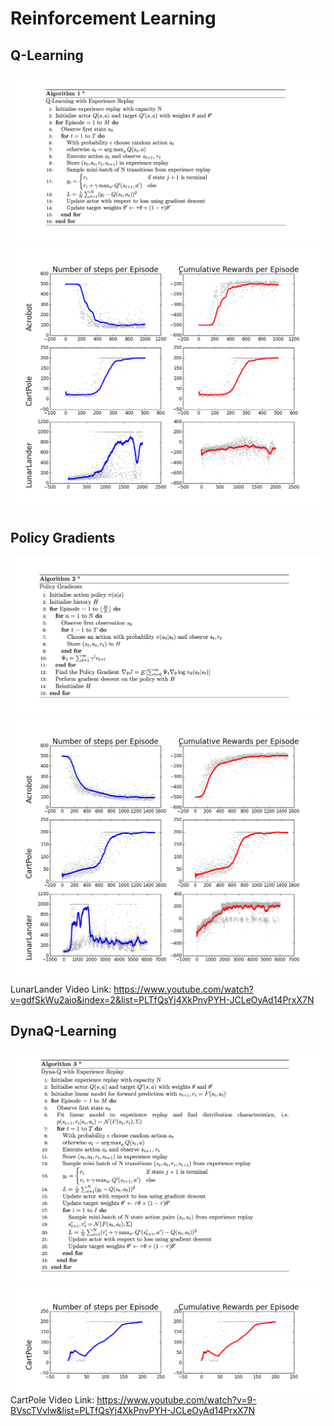 # Reinforcement Learning

## Q-Learning
![image](https://github.com/JamesUnicomb/ReinforcementLearning/blob/master/algorithms/algo_q_learning.png)
![image](https://github.com/JamesUnicomb/ReinforcementLearning/blob/master/results/q_learning.png)

## Policy Gradients
![image](https://github.com/JamesUnicomb/ReinforcementLearning/blob/master/algorithms/algo_policy_grads.png)
![image](https://github.com/JamesUnicomb/ReinforcementLearning/blob/master/results/policy_gradients.png)
LunarLander Video Link: https://www.youtube.com/watch?v=gdfSkWu2aio&index=2&list=PLTfQsYj4XkPnvPYH-JCLeOyAd14PrxX7N

## DynaQ-Learning
![image](https://github.com/JamesUnicomb/ReinforcementLearning/blob/master/algorithms/algo_dyna_q.png)
![image](https://github.com/JamesUnicomb/ReinforcementLearning/blob/master/results/dyna_q_learning.png)
CartPole Video Link: https://www.youtube.com/watch?v=9-BVscTVvlw&list=PLTfQsYj4XkPnvPYH-JCLeOyAd14PrxX7N
